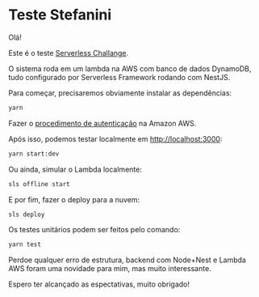 # Teste Stefanini

Olá!

Este é o teste <a href="https://github.com/mvdornellas/serverless-challenge">Serverless Challange</a>.

O sistema roda em um lambda na AWS com banco de dados DynamoDB, tudo configurado por Serverless Framework rodando com NestJS.

Para começar, precisaremos obviamente instalar as dependências:

```bash
yarn
```

Fazer o <a href="https://www.serverless.com/framework/docs/providers/aws/guide/credentials">procedimento de autenticação</a> na Amazon AWS.

Após isso, podemos testar localmente em <a href="http://localhost:3000">http://localhost:3000</a>:

```bash
yarn start:dev
```

Ou ainda, simular o Lambda localmente:

```bash
sls offline start
```

E por fim, fazer o deploy para a nuvem:

```bash
sls deploy
```

Os testes unitários podem ser feitos pelo comando:

```bash
yarn test
```

Perdoe qualquer erro de estrutura, backend com Node+Nest e Lambda AWS foram uma novidade para mim, mas muito interessante.

Espero ter alcançado as espectativas, muito obrigado!
